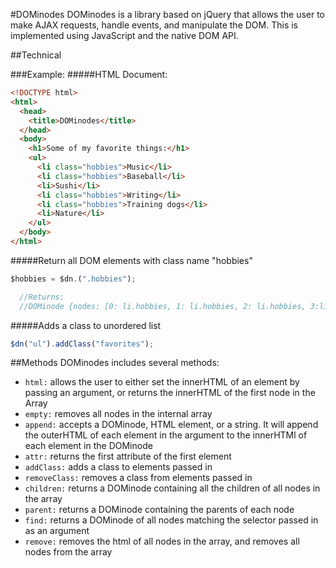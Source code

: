 #DOMinodes
DOMinodes is a library based on jQuery that allows the user to make AJAX requests, handle events, and manipulate the DOM. This is implemented using JavaScript and the native DOM API.

##Technical

###Example:
#####HTML Document:
```html
<!DOCTYPE html>
<html>
  <head>
    <title>DOMinodes</title>
  </head>
  <body>
    <h1>Some of my favorite things:</h1>
    <ul>
      <li class="hobbies">Music</li>
      <li class="hobbies">Baseball</li>
      <li>Sushi</li>
      <li class="hobbies">Writing</li>
      <li class="hobbies">Training dogs</li>
      <li>Nature</li>
    </ul>
  </body>
</html>
```
#####Return all DOM elements with class name "hobbies"
```javascript
$hobbies = $dn.(".hobbies");

  //Returns:
  //DOMinode {nodes: [0: li.hobbies, 1: li.hobbies, 2: li.hobbies, 3:li.hobbies]}
```

#####Adds a class to unordered list
```javascript
$dn("ul").addClass("favorites");
```

##Methods
DOMinodes includes several methods:
- ```html:``` allows the user to either set the innerHTML of an element by passing an argument, or returns the innerHTML of the first node in the Array
- ```empty:``` removes all nodes in the internal array
- ```append:``` accepts a DOMinode, HTML element, or a string. It will append the outerHTML of each element in the argument to the innerHTMl of each element in the DOMinode
- ```attr:``` returns the first attribute of the first element
- ```addClass:``` adds a class to elements passed in
- ```removeClass:``` removes a class from elements passed in
- ```children:``` returns a DOMinode containing all the children of all nodes in the array
- ```parent:``` returns a DOMinode containing the parents of each node
- ```find:``` returns a DOMinode of all nodes matching the selector passed in as an argument
- ```remove:``` removes the html of all nodes in the array, and removes all nodes from the array
